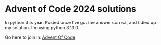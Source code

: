 # Advent of Code 2024 solutions
In python this year. Posted once I've got the answer correct, and tidied up my solution.
I'm using python 3.13.0.

Go here to join in: [Advent Of Code](https://adventofcode.com/2024/)